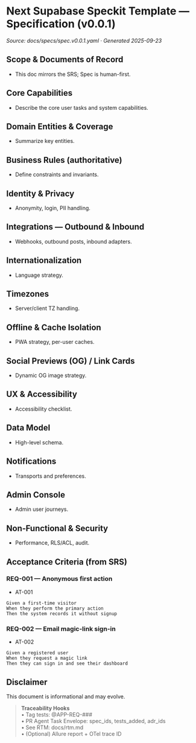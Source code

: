 # Next Supabase Speckit Template — Specification (v0.0.1)

_Source: docs/specs/spec.v0.0.1.yaml · Generated 2025-09-23_

## Scope & Documents of Record

- This doc mirrors the SRS; Spec is human-first.
## Core Capabilities

- Describe the core user tasks and system capabilities.
## Domain Entities & Coverage

- Summarize key entities.
## Business Rules (authoritative)

- Define constraints and invariants.
## Identity & Privacy

- Anonymity, login, PII handling.
## Integrations — Outbound & Inbound

- Webhooks, outbound posts, inbound adapters.
## Internationalization

- Language strategy.
## Timezones

- Server/client TZ handling.
## Offline & Cache Isolation

- PWA strategy, per-user caches.
## Social Previews (OG) / Link Cards

- Dynamic OG image strategy.
## UX & Accessibility

- Accessibility checklist.
## Data Model

- High-level schema.
## Notifications

- Transports and preferences.
## Admin Console

- Admin user journeys.
## Non‑Functional & Security

- Performance, RLS/ACL, audit.
## Acceptance Criteria (from SRS)


### REQ-001 — Anonymous first action

- AT-001

```
Given a first-time visitor
When they perform the primary action
Then the system records it without signup
```


### REQ-002 — Email magic-link sign-in

- AT-002

```
Given a registered user
When they request a magic link
Then they can sign in and see their dashboard
```


## Disclaimer

This document is informational and may evolve.

> **Traceability Hooks**  
> • Tag tests: @APP-REQ-###  
> • PR Agent Task Envelope: spec_ids, tests_added, adr_ids  
> • See RTM: docs/rtm.md  
> • (Optional) Allure report + OTel trace ID

